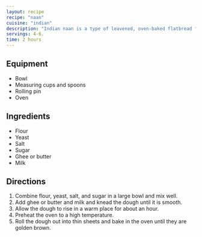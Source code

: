 ```yaml
---
layout: recipe
recipe: "naan"
cuisine: "indian"
description: "Indian naan is a type of leavened, oven-baked flatbread found in the cuisines of the Middle East, Central and South Asia."
servings: 4-6.
time: 2 hours
---
```


## Equipment
* Bowl
* Measuring cups and spoons
* Rolling pin
* Oven

## Ingredients
* Flour
* Yeast
* Salt
* Sugar
* Ghee or butter
* Milk

## Directions
1. Combine flour, yeast, salt, and sugar in a large bowl and mix well.
2. Add ghee or butter and milk and knead the dough until it is smooth.
3. Allow the dough to rise in a warm place for about an hour.
4. Preheat the oven to a high temperature.
5. Roll the dough out into thin sheets and bake in the oven until they are golden brown.
